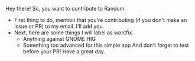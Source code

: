 Hey there! So, you want to contribute to Random.
- First thing to do, mention that you're contributing (if you don't make an issue or PR) to my email. I'll add you.
- Next, here are some things I will label as wontfix.
    - Anything against GNOME HIG
    - Something too advanced for this simple app
And don't forget to test before your PR! Have a great day.
